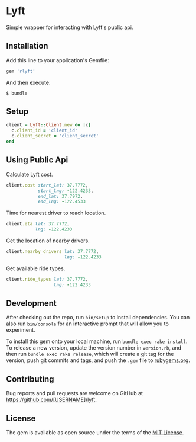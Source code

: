 # Lyft

Simple wrapper for interacting with Lyft's public api.

## Installation

Add this line to your application's Gemfile:

```ruby
gem 'rlyft'
```

And then execute:

    $ bundle

## Setup

```ruby
client = Lyft::Client.new do |c|
  c.client_id = 'client_id'
  c.client_secret = 'client_secret'
end
```

## Using Public Api
Calculate Lyft cost.

```ruby
client.cost start_lat: 37.7772,
            start_lng: -122.4233,
            end_lat: 37.7972,
            end_lng: -122.4533
```

Time for nearest driver to reach location.

```ruby
client.eta lat: 37.7772,
           lng: -122.4233
```

Get the location of nearby drivers.

```ruby
client.nearby_drivers lat: 37.7772,
                      lng: -122.4233
```

Get available ride types.

```ruby
client.ride_types lat: 37.7772,
                  lng: -122.4233
```

## Development

After checking out the repo, run `bin/setup` to install dependencies. You can also run `bin/console` for an interactive prompt that will allow you to experiment.

To install this gem onto your local machine, run `bundle exec rake install`. To release a new version, update the version number in `version.rb`, and then run `bundle exec rake release`, which will create a git tag for the version, push git commits and tags, and push the `.gem` file to [rubygems.org](https://rubygems.org).

## Contributing

Bug reports and pull requests are welcome on GitHub at https://github.com/[USERNAME]/lyft.


## License

The gem is available as open source under the terms of the [MIT License](http://opensource.org/licenses/MIT).
